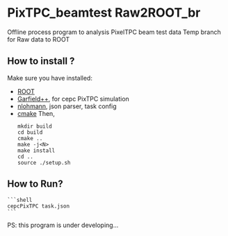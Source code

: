 # PixTPC_beamtest Raw2ROOT_br
Offline process program to analysis PixelTPC beam test data
Temp branch for Raw data to ROOT

## How to install ?
Make sure you have installed:
+  [ROOT](https://root.cern.ch)
+  [Garfield++](https://garfieldpp.web.cern.ch/garfieldpp), for cepc PixTPC simulation
+  [nlohmann](https://github.com/nlohmann/json), json parser, task config
+  [cmake](https://cmake.org)
Then,
    ```shell
    mkdir build
    cd build
    cmake ..
    make -j<N>
    make install
    cd ..
    source ./setup.sh
    ```
## How to Run?

    ```shell
    cepcPixTPC task.json
    ```
PS: this program is under developing...
